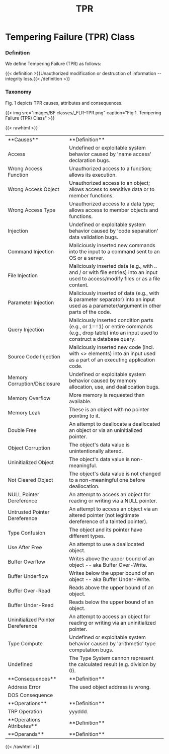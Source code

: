﻿---
weight: 3
title: "TPR"
---
# Tempering Failure (TPR) Class

### Definition

We define Tempering Failure (TPR) as follows:

{{< definition >}}Unauthorized modification or destruction of information -- integrity loss.{{< /definition >}}

### Taxonomy

Fig. 1 depicts TPR causes, attributes and consequences.

{{< img src="images/BF classes/_FLR-TPR.png" caption="Fig 1. Tempering Failure (TPR) Class" >}}


{{< rawhtml >}}
<table class="table">
		<tr>
			<td>
				**Causes**
			</td>
	<td>
				**Definition**
			</td>
	</tr>
	<tr>
			<td>Access </td>
	<td>Undefined or exploitable system behavior caused by 'name access' declaration bugs.</td>
	</tr>
	<tr>
			<td>Wrong Access Function </td>
	<td>Unauthorized access to a function; allows its execution.</td>
	</tr>
	<tr>
			<td>Wrong Access Object </td>
	<td>Unauthorized access to an object; allows access to sensitive data or to member functions.</td>
	</tr>
	<tr>
			<td>Wrong Access Type </td>
	<td>Unauthorized access to a data type; allows access to member objects and functions.</td>
	</tr>
	<tr>
			<td>Injection </td>
	<td>Undefined or exploitable system behavior caused by 'code separation' data validation bugs.</td>
	</tr>
	<tr>
			<td>Command Injection </td>
	<td>Maliciously inserted new commands into the input to a command sent to an OS or a server.</td>
	</tr>
	<tr>
			<td>File Injection </td>
	<td>Maliciously inserted data (e.g., with .. and / or with file entries) into an input used to access/modify files or as a file content.</td>
	</tr>
	<tr>
			<td>Parameter Injection </td>
	<td>Maliciously inserted of data (e.g., with & parameter separator) into an input used as a parameter/argument in other parts of the code.</td>
	</tr>
	<tr>
			<td>Query Injection </td>
	<td>Maliciously inserted condition parts (e.g., or 1==1) or entire commands (e.g., drop table) into an input used to construct a database query.</td>
	</tr>
	<tr>
			<td>Source Code Injection </td>
	<td>Maliciously inserted new code (incl. with <> elements) into an input used as a part of an executing application code.</td>
	</tr>
	<tr>
			<td>Memory Corruption/Disclosure </td>
	<td>Undefined or exploitable system behavior caused by memory allocation, use, and deallocation bugs.</td>
	</tr>
	<tr>
			<td>Memory Overflow </td>
	<td>More memory is requested than available.</td>
	</tr>
	<tr>
			<td>Memory Leak </td>
	<td>These is an object with no pointer pointing to it.</td>
	</tr>
	<tr>
			<td>Double Free </td>
	<td>An attempt to deallocate a deallocated an object or via an uninitialized pointer.</td>
	</tr>
	<tr>
			<td>Object Corruption </td>
	<td>The object's data value is unintentionally altered.</td>
	</tr>
	<tr>
			<td>Uninitialized Object </td>
	<td>The object's data value is non-meaningful.</td>
	</tr>
	<tr>
			<td>Not Cleared Object </td>
	<td>The object's data value is not changed to a non-meaningful one before deallocation.</td>
	</tr>
	<tr>
			<td>NULL Pointer Dereference </td>
	<td>An attempt to access an object for reading or writing via a NULL pointer.</td>
	</tr>
	<tr>
			<td>Untrusted Pointer Dereference </td>
	<td>An attempt to access an object via an altered pointer (not legitimate dereference of a tainted pointer).</td>
	</tr>
	<tr>
			<td>Type Confusion </td>
	<td>The object and its pointer have different types.</td>
	</tr>
	<tr>
			<td>Use After Free </td>
	<td>An attempt to use a deallocated object.</td>
	</tr>
	<tr>
			<td>Buffer Overflow </td>
	<td>Writes above the upper bound of an object -- aka Buffer Over-Write.</td>
	</tr>
	<tr>
			<td>Buffer Underflow </td>
	<td>Writes below the upper bound of an object -- aka Buffer Under-Write.</td>
	</tr>
	<tr>
			<td>Buffer Over-Read </td>
	<td>Reads above the upper bound of an object.</td>
	</tr>
	<tr>
			<td>Buffer Under-Read </td>
	<td>Reads below the upper bound of an object.</td>
	</tr>
	<tr>
			<td>Uninitialized Pointer Dereference </td>
	<td>An attempt to access an object for reading or writing via an uninitialized pointer.</td>
	</tr>
	<tr>
			<td>Type Compute </td>
	<td>Undefined or exploitable system behavior caused by 'arithmetic' type computation bugs.</td>
	</tr>
	<tr>
			<td>Undefined </td>
	<td>The Type System cannon represent the calculated result (e.g. division by 0).</td>
	</tr>
	<tr>
			<td>
				**Consequences**
			</td>
	<td>
				**Definition**
			</td>
	</tr>
	<tr>
			<td>Address Error</td>
	<td>The used object address is wrong.</td>
	</tr>
	<tr>
			<td>DOS Consequence </td>
	<td></td>
	</tr>
	<tr>
			<td>
				**Operations**
			</td>
	<td>
				**Definition**
			</td>
	</tr>
	<tr>
			<td>TRP Operation </td>
	<td>yyyddd.</td>
	</tr>
	<tr>
			<td>
				**Operations Attributes**
			</td>
	<td>
				**Definition**
			</td>
	</tr>
	<tr>
			<td>
				**Operands**
			</td>
	<td>
				**Definition**
			</td>
	</tr>
	
</table>
{{< /rawhtml >}}
	